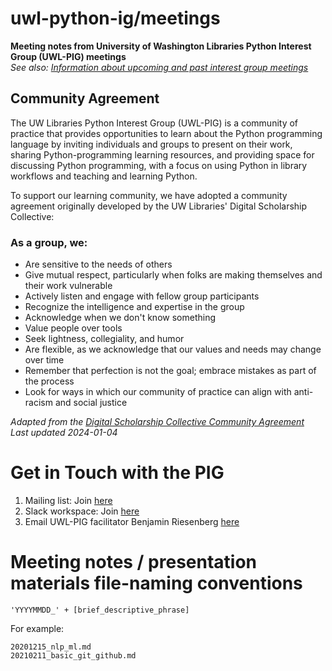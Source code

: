 # uwl-python-ig/meetings
**Meeting notes from University of Washington Libraries Python Interest Group \(UWL-PIG\) meetings**  
*See also: [Information about upcoming and past interest group meetings](https://github.com/uwlib-python-ig/meetings/blob/main/000_meetings.md)*  

## Community Agreement
The UW Libraries Python Interest Group (UWL-PIG) is a community of practice that provides opportunities to learn about the Python programming language by inviting individuals and groups to present on their work, sharing Python-programming learning resources, and providing space for discussing Python programming, with a focus on using Python in library workflows and teaching and learning Python.

To support our learning community, we have adopted a community agreement originally developed by the UW Libraries' Digital Scholarship Collective:

### As a group, we:

- Are sensitive to the needs of others
- Give mutual respect, particularly when folks are making themselves and their work vulnerable
- Actively listen and engage with fellow group participants
- Recognize the intelligence and expertise in the group
- Acknowledge when we don't know something
- Value people over tools
- Seek lightness, collegiality, and humor
- Are flexible, as we acknowledge that our values and needs may change over time
- Remember that perfection is not the goal; embrace mistakes as part of the process
- Look for ways in which our community of practice can align with anti-racism and social justice

*Adapted from the [Digital Scholarship Collective Community Agreement](https://docs.google.com/document/d/1g8Ln1kCLVk_GPF-zC516nNjZIIByc-EvvFd69lFM0GU/edit?usp=sharing)*  
*Last updated 2024-01-04*  

# Get in Touch with the PIG
1. Mailing list: Join [here](https://mailman.u.washington.edu/mailman/listinfo/uwlib_pig)
2. Slack workspace: Join [here](https://join.slack.com/t/uwlibrariespig/shared_invite/zt-9fiyia7a-Oe4kVQHsPCgNgLnnRmU2XQ)
3. Email UWL-PIG facilitator Benjamin Riesenberg [here](mailto:ries07@uw.edu)

# Meeting notes / presentation materials file-naming conventions
```
'YYYYMMDD_' + [brief_descriptive_phrase]
```
For example:  
```
20201215_nlp_ml.md
20210211_basic_git_github.md
```
